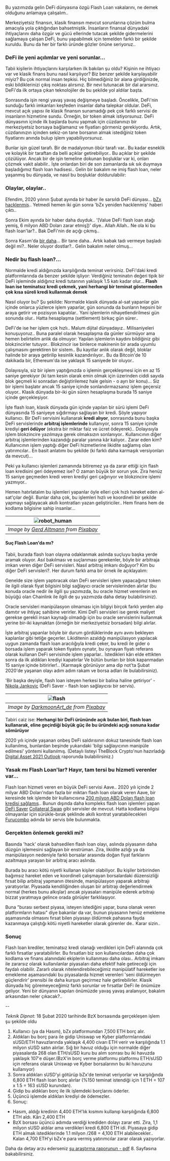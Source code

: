 
Bu yazımızda gelin DeFi dünyasına özgü Flash Loan vakalarını, ne demek olduğunu anlamaya çalışalım.. 

Merkeziyetsiz finansın, klasik finansın mevcut sorunlarına çözüm bulma amacıyla yola çıktığından bahsetmiştik. İnsanların finansal dünyadaki ihtiyaçlarını daha özgür ve gücü ellerinde tutacak şekilde gidermelerini sağlamaya çalışan DeFi, bunu yapabilmek için temelden farklı bir şekilde kuruldu. Bunu da her bir farklı üründe gözler önüne seriyoruz.. 

### DeFi ile yeni açılımlar ve yeni sorunlar... 

Tabii kişilerin ihtiyaçlarını karşılarken ilk bakılan şu oldu? Kişinin ne ihtiyacı var ve klasik finans bunu nasıl karşılıyor? Biz benzer şekilde karşılayabilir miyiz? Bu çok normal insan tepkisi. Hiç bilmediğiniz bir alana girdiğinizde, eski bildiklerinizi çıkış noktası alırsınız. Bir nevi tutunacak bir dal ararsınız. DeFi'da ilk ortaya çıkan teknolojiler de bu şekilde yol aldılar başta. 

Sonrasında işin rengi yavaş yavaş değişmeye başladı. Öncelikle, DeFi'nin sunduğu farklı imkanları keşfeden insanlar daha talepkar oldular. DeFi, mevcut açık yapısı ile klasik finansın sunamadığı pek çok farklı servisi de insanların hizmetine sundu. Örneğin, bir token almak istiyorsunuz. DeFi dünyasının içinde ilk başlarda bunu yapmak için cüzdanınızı bir merkeziyetsiz borsaya bağlamanız ve fiyatları görmeniz gerekiyordu. Artık, cüzdanınızın içinden sekiz-on tane borsanın almak istediğiniz token fiyatlarını anında bulup işlem yapabiliyorsunuz. 

Bunlar işin güzel tarafı. Bir de madalyonun öbür tarafı var.. Bu kadar esneklik ve kolaylık bir taraftan da belli açıklar getirebiliyor.. Bu açıklar bir şekilde çözülüyor. Ancak bir de işin temeline dokunan boşluklar var ki, onları çözmek vakit alabilir.. İşte onlardan biri de son zamanlarda sık sık duymaya başladığımız flash loan hadisesi.. Gelin bir bakalım ne imiş flash loan, neler yaşanmış bu dünyada, ve nasıl bu boşluklar doldurulabilir:

### Olaylar, olaylar.. 

Efendim, 2020 yılının Şubat ayında bir haber ile sarsıldı DeFi dünyası...  [bZx hacklenmiş](https://cointelegraph.com/news/decentralized-lending-protocol-bzx-hacked-twice-in-a-matter-of-days).. Yetmedi hemen iki gün sonra 'bZx yeniden hacklenmiş' haberi çıktı.. 

Sonra Ekim ayında bir haber daha duyduk.. '[Value DeFi flash loan atağı yemiş, 6 milyon ABD Doları zarar etmiş])' diye.. Allah Allah.. Ne ola ki bu flash loan'lar?.. Bak DeFi'nin de açığı çıkmış.. 

Sonra Kasım'da [bir daha](https://www.coindesk.com/value-defi-suffers-6m-flash-loan-attack)... Bir tane daha.. Artık kabak tadı vermeye başladı değil mi?.. Neler oluyor dostlar?.. Gelin bakalım neler olmuş...


### Nedir bu flash loan?... 

Normalde kredi aldığınızda karşılığında teminat verirsiniz. DeFi'daki kredi platformlarında da benzer şekilde işliyor:  Verdiğiniz teminatın değeri tipik bir DeFi işleminde aldığınız kredi tutarının yaklaşık 1.5 katı kadar olur... **Flash loan ise teminatsız kredi çekmek, yani herhangi bir teminat göstermeden çok kısa süreli kredi kullanmak demek** 

Nasıl oluyor bu? Şu şekilde: Normalde klasik dünyada al-sat yapanlar gün içinde onlarca yüzlerce işlem yaparlar, gün sonunda da bunların hepsini bir araya getirir ve pozisyon kapatılar.. Yani işlemlerin nihayetlendirilmesi gün sonunda olur.. Hatta hesaplaşma (settlement) birkaç gün sürer.. 

DeFi'de ise her işlem çok hızlı.. Malum dijital dünyadayız.. Milisaniyeleri konuşuyoruz.. Buna paralel olarak hesaplaşma da  günler sürmüyor ama hemen belirtelim anlık da olmuyor: Yapılan işlemlerin kaydını bildiğiniz gibi blokzincirler tutuyor.. Blokzincir ise binlerce makinenin bir arada uyumlu çalışmasını gerektiren bir sistem.. Bu kayıtlar anlık olarak değil, bloklar halinde bir araya getirilip kesinlik kazandırılıyor.. Bu da Bitcoin'de 10 dakikada bir, Ethereum'da ise yaklaşık 15 saniyede bir oluyor.. 

Dolayısıyla, siz bir işlem yaptığınızda o işlemin gerçekleşmesi için en az 15 saniye gerekiyor (ki tam kesin olarak emin olmak için üzerinden ciddi sayıda blok geçmeli ki sonradan değiştirilemez hale gelsin - o ayrı bir konu)... Siz bir işlemi başlatır ancak 15 saniye içinde sonlandırmazsanız işlem geçersiz oluyor..  Klasik dünyada bir-iki gün süren hesaplaşma burada 15 saniye içinde gerçekleşiyor. 

İşte flash loan,  klasik dünyada gün içinde yapılan bir sürü işlemi DeFi dünyasında 15 saniyeye sığdırmayı sağlayan bir kredi. Şöyle yapıyor kullanıcı. Bir DeFi servisini kullanarak **kredi alıyor**, sonrasında bunu başka DeFi servislerinde **arbitraj işlemlerinde** kullanıyor, sonra 15 saniye içinde krediyi **geri ödüyor** (ekstra bir miktar faiz ve ücret ödeyerek).. Dolayısıyla işlem blokzincire yazılmaya gerek olmaksızın sonlanıyor.. Kullanıcının diğer arbitraj işlemlerinden kazandığı paralar yanına kâr kalıyor.. Zarar eden kim? Kullanıcının işlem yaptığı diğer DeFi hizmetlerine likidite sağlamış olan yatırımcılar.. En basit anlatımı bu şekilde (ki farklı daha karmaşık versiyonları da mevcut)... 

Peki ya kullanıcı işlemleri zamanında bitiremez ya da zarar ettiği için flash loan kredisini geri ödeyemez ise? O zaman büyük bir sorun yok. Zira henüz 15 saniye geçmeden kredi veren krediyi geri çağırıyor ve blokzincire işlemi yazmıyor.. 

Hemen hatırlatalım bu işlemleri yapanlar öyle elleri çok hızlı hareket eden al-sat'çılar değil. Bunlar daha çok, bu işlemleri hızlı ve koordineli bir şekilde yapmayı sağlayacak akıllı kontratları yazan geliştiriciler.. Hem finans hem de kodlama bilgisine sahip insanlar... 

| ![robot_human](/assets/brain-5814961_800.jpg)|
|:--:| 
| *Image by [Gerd Altmann](https://pixabay.com/users/geralt-9301/) from [Pixabay](https://pixabay.com/)*|

#### Suç Flash Loan'da mı?

Tabii, burada flash loan olayına odaklanmak aslında suçluyu başka yerde aramak oluyor. Asıl bakılması ve suçlanması gerekenler, böyle bir arbitraja imkan veren diğer DeFi servisleri. Nasıl arbitraj imkanı doğuyor? Kim bu diğer DeFi servisleri?. Her durum farklı ama bir örnek ile açıklayalım: 

Genelde size işlem yaptıracak olan DeFi servisleri işlem yapacağınız token ile ilgili olarak fiyat bilgisini bilgi sağlayıcı oracle servislerinden alırlar (bu konuda oracle nedir ile ilgili şu yazımızda, bu oracle hizmet verenlerin en büyüğü olan Chainlink ile ilgili de şu yazımızda daha detay bulabilirsiniz). 

Oracle servisleri manipülasyon olmaması için bilgiyi birçok farklı yerden alıp damıtır ve ihtiyaç sahibine verirler. Kimi DeFi servisleri ise gerek maliyet gerekse gerekli insan kaynağı olmadığı için bu oracle servislerini kullanmak yerine  bir-iki kaynaktan (örneğin bir merkeziyetsiz borsadan) bilgi alırlar. 

İşte arbitraj yapanlar böyle bir durum gördüklerinde aynı avını bekleyen kaplanlar gibi tetiğe geçerler. Likiditenin azaldığı manipülasyon yapılacak uygun zamanda flash loan aracılığıyla kredi çeker, bu kredi ile gider o borsada işlem yaparak token fiyatını oynatır, bu oynayan fiyatı referans olarak kullanan DeFi servisinde işlem yaparlar.. İstedikleri kârı elde ettikten sonra da ilk aldıkları krediyi kapatırlar Ve bütün bunları bir blok kapanmadan 15 saniye içinde bitirirler!.. (Karmaşık görünüyor ama dip not'ta Şubat 2020'de yaşanan olayı adım adım rakam ve borsa adları ile bulabilirsiniz). 

'Bir başka deyişle, flash loan isteyen herkesi bir balina haline getiriyor' - [Nikola Jankovic](https://www.bloomberg.com/news/articles/2021-02-07/flash-loans-are-providing-instant-cash-to-crypto-speculators) (DeFi Saver - flash loan sağlayıcısı bir servis). 

| ![flash](/assets/sea-4741178_800.jpg)|
|:--:| 
| *Image by [DarkmoonArt_de](https://pixabay.com/users/geralt-9301/) from [Pixabay](https://pixabay.com/)*|

Tabiri caiz ise: **Herhangi bir DeFi ürününde açık bulan biri, flash loan kullanarak, eline geçirdiği büyük güç ile bu üründeki açığı sonuna kadar sömürüyor**

2020 yılı içinde yaşanan onbeş DeFi saldırısının dokuz tanesinde flash loan kullanılmış, bunlardan beşinde yukarıdaki 'bilgi sağlayıcının manipüle edilmesi' yöntemi kullanılmış. (Detaylı listeyi TheBlock Crypto'nun hazırladığı [Digital Asset 2021 Outlook](https://www.theblockcrypto.com/post/88463/2021-digital-asset-outlook) raporunda bulabilirsiniz.) 

### Yasak mı Flash Loan'lar? Hayır, tam tersi bu hizmeti verenler var... 

Flash loan hizmeti veren en büyük DeFi servisi Aave.. 2020 yılı içinde 2 milyar ABD Doları'ndan fazla bir miktarı flash loan olarak veren Aave, bir keresinde tek işlemde bir kullanıcısına [200 milyon ABD Doları flash loan kredisi sağlamış](https://www.bloomberg.com/news/articles/2021-02-07/flash-loans-are-providing-instant-cash-to-crypto-speculators).. Bunun dışında daha kompleks flash loan işlemleri yapan [DeFi Saver](https://defisaver.com/) [Collateral Swap](https://collateralswap.com/) gibi servisler de mevcut. Hatta kodlama bilgisi olmayanlar için sürükle-bırak şeklinde akıllı kontrat yaratabilecekleri [Furucombo](https://furucombo.app/) adında bir servis bile bulunmakta. 

### Gerçekten önlemek gerekli mi?
Basında 'hack' olarak bahsedilen flash loan olayı, aslında piyasanın daha düzgün işlemesini sağlayan bir enstrüman. Zira, likidite azlığı ya da manipülasyon nedeniyle farklı borsalar arasında doğan fiyat farklarını azaltmaya yarayan bir arbitraj aracı aslında. 

Burada bu aracı kötü niyetli kullanan kişiler olabiliyor. Bu kişiler birbirinden bağımsız hareket eden ve koordineli çalışmayan borsalardaki düzensizliği fırsat bilip arbitraj yapmanın ötesinde, manipülasyon yaparak arbitrajı yaratıyorlar. Piyasada kendiliğinden oluşan bir arbitrajı değerlendirmek normal (herkes bunu alkışlar) ancak piyasaları manipüle ederek arbitrajı bizzat yaratmaya gelince orada görüşler farklılaşıyor. 

Buna "burası serbest piyasa, isteyen istediğini yapar, buna olanak veren platformların hatası" diye bakanlar da var, bunun piyasanın henüz emekleme aşamasında olmasını fırsat bilen piyasayı öldürmek pahasına fayda kazanmaya çalıştığı kötü niyetli hareketler olarak görenler de.. Karar sizin.. 

### Sonuç
Flash loan krediler, teminatsız kredi olanağı verdikleri için DeFi alanında çok farklı fırsatlar yaratabilirler. Bu fırsatları biz son kullanıcılardan daha çok kodlama ve finans alanındaki ekiplerin kullanması daha olası.. Arbitraj imkanı ile zararsız olarak kullanılanlar piyasaları daha efektif hale getireceği için faydalı olabilir. Zararlı olarak nitelendirebileceğimiz manipülatif hareketler ise emekleme aşamasındaki bu piyasalarda hizmet verenleri 'seni öldürmeyen güçlendirir' prensibi ile daha kurşun geçirmez hale getirebilirler. Klasik dünyada hiç göremeyeceğimiz farklı sorunlar ve fırsatlar DeFi ile önümüze geliyor. Yeni bir dünyanın kapıları önümüzde yavaş yavaş aralanıyor, bakalım arkasından neler çıkacak?.. 

--

*Teknik Dipnot:*
18 Şubat 2020 tarihinde BzX borsasında gerçekleşen işlem şu şekilde oldu 

1. Kullanıcı (ya da Hasım), bZx platformundan 7,500 ETH borç alır. 
2. Aldıkları bu borç para ile gidip Uniswap ve Kyber platformlarındaki sUSD/ETH havuzlarında yaklaşık 4,400 civarı ETH verir ve karşılığında 1.1 milyon sUSD satın alırlar. Sığ bir havuz olduğu için normalde diğer piyasalarda 268 olan ETH/sUSD kuru bu alım sonrası bu iki havuzda yaklaşık 107'e düşer.(BzX'in borç verme platformu platformu ETH/sUSD için referans olarak Uniswap ve Kyber borsalarının bu iki havuzunu kullanıyor)  
3. Sonra aldıkları sUSD'yi götürüp bZx'de teminat veriyorlar ve karşılığında 6,800 ETH flash loan borç alırlar (%150 teminat istendiği için 1 ETH = 107 x 1.5 = 163 sUSD kurundan).  
4. Gidip bu aldıkları borç ile ilk işlemdeki borçlarını öderler.  
5. Üçüncü işlemde aldıkları krediyi de ödemezler.   
6. Sonuç:  
- Hasım, aldığı kredinin 4,400 ETH'lık kısmını kullanıp karşılığında 6,800 ETH aldı. Kârı 2,400 ETH 
- BzX borsası üçüncü adımda verdiği krediden dolayı zarar etti. Zira, 1,1 milyon sUSD aldılar ama verdikleri kredi 6,800 ETH idi. Piyasaya gidip ETH almak istediklerinde 1.1 milyon /268 = 4,100 ETH alabilecekler.. Kalan 4,700 ETH'yi bZx'e para vermiş yatırımcılar zarar olarak yazıyorlar.  

Daha da detay arzu ederseniz [şu araştırma raporunun - pdf](https://arxiv.org/pdf/2003.03810.pdf) 8. Sayfasına bakabilirsiniz. 
